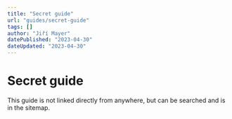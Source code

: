 ```yaml
---
title: "Secret guide"
url: "guides/secret-guide"
tags: []
author: "Jiří Mayer"
datePublished: "2023-04-30"
dateUpdated: "2023-04-30"
---
```


# Secret guide

This guide is not linked directly from anywhere, but can be searched and is in the sitemap.